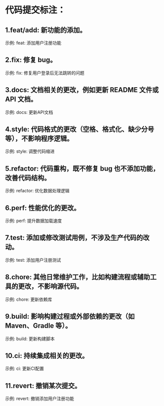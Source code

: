 # 代码提交标注：
## 1.feat/add: 新功能的添加。
示例: feat: 添加用户注册功能

## 2.fix: 修复 bug。
示例: fix: 修复用户登录后无法跳转的问题

## 3.docs: 文档相关的更改，例如更新 README 文件或 API 文档。
示例: docs: 更新API文档

## 4.style: 代码格式的更改（空格、格式化、缺少分号等），不影响程序逻辑。
示例: style: 调整代码缩进

## 5.refactor: 代码重构，既不修复 bug 也不添加功能，改善代码结构。
示例: refactor: 优化数据处理逻辑

## 6.perf: 性能优化的更改。
示例: perf: 提升数据加载速度

## 7.test: 添加或修改测试用例，不涉及生产代码的改动。
示例: test: 添加用户注册测试

## 8.chore: 其他日常维护工作，比如构建流程或辅助工具的更改，不影响源代码。
示例: chore: 更新依赖库

## 9.build: 影响构建过程或外部依赖的更改（如 Maven、Gradle 等）。
示例: build: 更新构建脚本

## 10.ci: 持续集成相关的更改。
示例: ci: 更新CI配置

## 11.revert: 撤销某次提交。
示例: revert: 撤销添加用户注册功能
